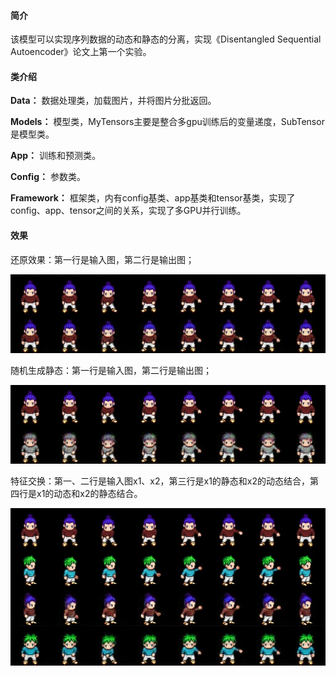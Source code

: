 #### 简介
该模型可以实现序列数据的动态和静态的分离，实现《Disentangled Sequential Autoencoder》论文上第一个实验。

#### 类介绍
**Data：**
数据处理类，加载图片，并将图片分批返回。

**Models：**
模型类，MyTensors主要是整合多gpu训练后的变量递度，SubTensor是模型类。

**App：**
训练和预测类。

**Config：**
参数类。

**Framework：**
框架类，内有config基类、app基类和tensor基类，实现了config、app、tensor之间的关系，实现了多GPU并行训练。

#### 效果
还原效果：第一行是输入图，第二行是输出图；

![image](https://github.com/gangqing/Disentangled_Sequential_Autoencoder/blob/master/image/test_re.jpg)

随机生成静态：第一行是输入图，第二行是输出图；

![avatar](image/test_re_fre.jpg)

特征交换：第一、二行是输入图x1、x2，第三行是x1的静态和x2的动态结合，第四行是x1的动态和x2的静态结合。

![avatar](image/test_feature_change.jpg)
